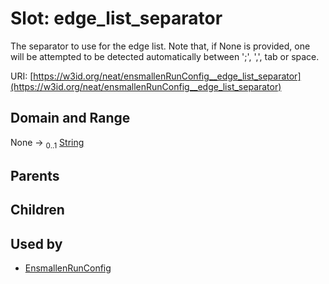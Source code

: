 
# Slot: edge_list_separator


The separator to use for the edge list. Note that, if None is provided, one will be attempted to be detected automatically between ';', ',', tab or space.

URI: [https://w3id.org/neat/ensmallenRunConfig__edge_list_separator](https://w3id.org/neat/ensmallenRunConfig__edge_list_separator)


## Domain and Range

None &#8594;  <sub>0..1</sub> [String](types/String.md)

## Parents


## Children


## Used by

 * [EnsmallenRunConfig](EnsmallenRunConfig.md)
